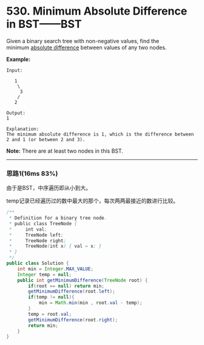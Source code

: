 # 530. Minimum Absolute Difference in BST——BST

Given a binary search tree with non-negative values, find the minimum [absolute difference](https://en.wikipedia.org/wiki/Absolute_difference) between values of any two nodes.

**Example:**

```
Input:

   1
    \
     3
    /
   2

Output:
1

Explanation:
The minimum absolute difference is 1, which is the difference between 2 and 1 (or between 2 and 3).

```

**Note:** There are at least two nodes in this BST.

---

### 思路1(16ms 83%)

由于是BST，中序遍历即从小到大。

temp记录已经遍历过的数中最大的那个，每次两两最接近的数进行比较。

```java
/**
 * Definition for a binary tree node.
 * public class TreeNode {
 *     int val;
 *     TreeNode left;
 *     TreeNode right;
 *     TreeNode(int x) { val = x; }
 * }
 */
public class Solution {
    int min = Integer.MAX_VALUE;
    Integer temp = null;
    public int getMinimumDifference(TreeNode root) {
        if(root == null) return min;
        getMinimumDifference(root.left);
        if(temp != null){
            min = Math.min(min , root.val - temp);
        }
        temp = root.val;
        getMinimumDifference(root.right);
        return min;
    }
}
```

